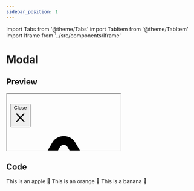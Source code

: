 ```yaml
---
sidebar_position: 1
---
```

import Tabs from '@theme/Tabs'
import TabItem from '@theme/TabItem'
import Iframe from '../src/components/Iframe'

# Modal

## Preview

<iframe srcdoc='
<!doctype html>
<html lang="en">
<head>
<meta charset="utf-8">
<link href="https://unpkg.com/tailwindcss@^2/dist/tailwind.min.css" rel="stylesheet">
<script defer src="https://unpkg.com/alpinejs@3.4.2/dist/cdn.min.js"></script>
</head>
<body class="bg-gray-200">
<div class="fixed z-10 inset-0 overflow-y-auto" aria-labelledby="modal-title" role="dialog" aria-modal="true">
<div class="flex items-end justify-center min-h-screen pt-4 px-4 pb-20 text-center sm:block sm:p-0">
<div class="fixed inset-0 bg-gray-500 bg-opacity-75 transition-opacity" aria-hidden="true"></div>
<span class="hidden sm:inline-block sm:align-middle sm:h-screen" aria-hidden="true">&#8203;</span>
<div class="inline-block align-bottom bg-white rounded-lg px-4 pt-5 pb-4 text-left overflow-hidden shadow-xl transform transition-all sm:my-8 sm:align-middle sm:max-w-lg sm:w-full sm:p-6">
<div class="hidden sm:block absolute top-0 right-0 pt-4 pr-4">
<button type="button" class="bg-white rounded-md text-gray-400 hover:text-gray-500 focus:outline-none focus:ring-2 focus:ring-offset-2 focus:ring-indigo-500">
<span class="sr-only">Close</span>
<!-- Heroicon name: outline/x -->
<svg class="h-6 w-6" xmlns="http://www.w3.org/2000/svg" fill="none" viewBox="0 0 24 24" stroke="currentColor" aria-hidden="true">
<path stroke-linecap="round" stroke-linejoin="round" stroke-width="2" d="M6 18L18 6M6 6l12 12" />
</svg>
</button>
</div>
<div class="sm:flex sm:items-start">
<div class="mx-auto flex-shrink-0 flex items-center justify-center h-12 w-12 rounded-full bg-red-100 sm:mx-0 sm:h-10 sm:w-10">
<svg class="h-6 w-6 text-red-600" xmlns="http://www.w3.org/2000/svg" fill="none" viewBox="0 0 24 24" stroke="currentColor" aria-hidden="true">
<path stroke-linecap="round" stroke-linejoin="round" stroke-width="2" d="M12 9v2m0 4h.01m-6.938 4h13.856c1.54 0 2.502-1.667 1.732-3L13.732 4c-.77-1.333-2.694-1.333-3.464 0L3.34 16c-.77 1.333.192 3 1.732 3z" />
</svg>
</div>
<div class="mt-3 text-center sm:mt-0 sm:ml-4 sm:text-left">
<h3 class="text-lg leading-6 font-medium text-gray-900" id="modal-title">
Deactivate account
</h3>
<div class="mt-2">
<p class="text-sm text-gray-500">
Are you sure you want to deactivate your account? All of your data will be permanently removed from our servers forever. This action cannot be undone.
</p>
</div>
</div>
</div>
<div class="mt-5 sm:mt-4 sm:flex sm:flex-row-reverse">
<button type="button" class="w-full inline-flex justify-center rounded-md border border-transparent shadow-sm px-4 py-2 bg-red-600 text-base font-medium text-white hover:bg-red-700 focus:outline-none focus:ring-2 focus:ring-offset-2 focus:ring-red-500 sm:ml-3 sm:w-auto sm:text-sm">
Deactivate
</button>
<button type="button" class="mt-3 w-full inline-flex justify-center rounded-md border border-gray-300 shadow-sm px-4 py-2 bg-white text-base font-medium text-gray-700 hover:text-gray-500 focus:outline-none focus:ring-2 focus:ring-offset-2 focus:ring-indigo-500 sm:mt-0 sm:w-auto sm:text-sm">
Cancel
</button>
</div>
</div>
</div>
</div>
</body>'></iframe>

## Code

<Tabs>
  <TabItem value="apple" label="Apple" default>
    This is an apple 🍎
  </TabItem>
  <TabItem value="orange" label="Orange">
    This is an orange 🍊
  </TabItem>
  <TabItem value="banana" label="Banana">
    This is a banana 🍌
  </TabItem>
</Tabs>
